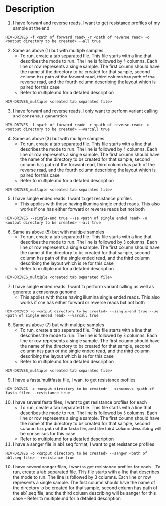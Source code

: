 # Description

1. I have forward and reverse reads. I want to get resistance profiles of my sample at the end

```
HIV-DRIVES -f <path of forward read> -r <path of reverse read> -o <output directory to be created> --all true
```
2. Same as above (1) but with multiple samples
	- To run, create a tab separated file. This file starts with a line that describes the mode to run. The line is followed by 4 columns. Each line or row represents a single sample. The first column should have the name of the directory to be created for that sample, second column has path of the forward read, third column has path of the reverse read, and the fourth column describing the layout which is paired for this case
	- Refer to multiple.md for a detailed description
```
HIV-DRIVES_multiple <created tab separated file>
```
3. I have forward and reverse reads. I only want to perform variant calling and consensus generation

```
HIV-DRIVES -f <path of forward read> -r <path of reverse read> -o <output directory to be created> --varcall true
```
4. Same as above (3) but with multiple samples
	- To run, create a tab separated file. This file starts with a line that describes the mode to run. The line is followed by 4 columns. Each line or row represents a single sample. The first column should have the name of the directory to be created for that sample, second column has path of the forward read, third column has path of the reverse read, and the fourth column describing the layout which is paired for this case
	- Refer to multiple.md for a detailed description
```
HIV-DRIVES_multiple <created tab separated file>
```
5. I have single ended reads. I want to get resistance profiles
	- This applies with those having illumina single ended reads. This also works if one has either forward or reverse reads but not both
```
HIV-DRIVES --single-end true --se <path of single ended read> -o <output directory to be created> --all true
```
6. Same as above (5) but with multiple samples
	- To run, create a tab separated file. This file starts with a line that describes the mode to run. The line is followed by 3 columns. Each line or row represents a single sample. The first column should have the name of the directory to be created for that sample, second column has path of the single ended read, and the third column describing the layout which is se for this case
	- Refer to multiple.md for a detailed description
```
HIV-DRIVES_multiple <created tab separated file>
```
7. I have single ended reads. I want to perform variant calling as well as generate a consensus genome
	- This applies with those having illumina single ended reads. This also works if one has either forward or reverse reads but not both
```
HIV-DRIVES -o <output directory to be created> --single-end true --se <path of single ended read> --varcall true
```
8. Same as above (7) but with multiple samples
	- To run, create a tab separated file. This file starts with a line that describes the mode to run. The line is followed by 3 columns. Each line or row represents a single sample. The first column should have the name of the directory to be created for that sample, second column has path of the single ended read, and the third column describing the layout which is se for this case
	- Refer to multiple.md for a detailed description
```
HIV-DRIVES_multiple <created tab separated file>
```
9. I have a fasta/mulitfasta file, I want to get resistance profiles
```
HIV-DRIVES -o <output directory to be created> --consensus <path of fasta file> --resistance true
```
10. I have several fasta files, I want to get resistance profiles for each
	- To run, create a tab separated file. This file starts with a line that describes the mode to run. The line is followed by 3 columns. Each line or row represents a single sample. The first column should have the name of the directory to be created for that sample, second column has path of the fasta file, and the third column describing  will be consensus for this case
	- Refer to multiple.md for a detailed description
11. I have a sanger file in ab1.seq format, I want to get resistance profiles
```
HIV-DRIVES -o <output directory to be created> --sanger <path of ab1.seq file> --resistance true
```
10. I have several sanger files, I want to get resistance profiles for each
        - To run, create a tab separated file. This file starts with a line that describes the mode to run. The line is followed by 3 columns. Each line or row represents a single sample. The first column should have the name of the directory to be created for that sample, second column has path of the ab1.seq file, and the third column describing  will be sanger for this case
        - Refer to multiple.md for a detailed description

